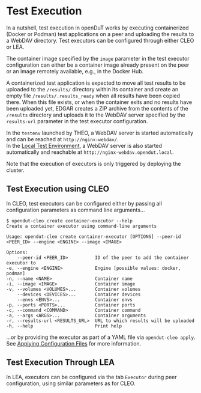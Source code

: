 # Test Execution

In a nutshell, test execution in openDuT works by executing containerized (Docker or Podman) test applications on a peer
and uploading the results to a WebDAV directory. Test executors can be configured through either CLEO or LEA.

The container image specified by the `image` parameter in the test executor configuration can either be a
container image already present on the peer or an image remotely available, e.g., in the Docker Hub.

A containerized test application is expected to move all test results to be uploaded to the `/results/` directory
within its container and create an empty file `/results/.results_ready` when all results have been copied there.
When this file exists, or when the container exits and no results have been uploaded yet,
EDGAR creates a ZIP archive from the contents of the `/results` directory and uploads it to the WebDAV server
specified by the `results-url` parameter in the test executor configuration.

In the `testenv` launched by THEO, a WebDAV server is started automatically and can be reached at `http://nginx-webdav/`.  
In the [Local Test Environment](https://github.com/eclipse-opendut/opendut/tree/development/.ci/deploy/localenv),
a WebDAV server is also started automatically and reachable at `http://nginx-webdav.opendut.local`.

Note that the execution of executors is only triggered by deploying the cluster.

## Test Execution using CLEO
In CLEO, test executors can be configured either by passing all configuration parameters as command line arguments...

    $ opendut-cleo create container-executor --help 
    Create a container executor using command-line arguments

    Usage: opendut-cleo create container-executor [OPTIONS] --peer-id <PEER_ID> --engine <ENGINE> --image <IMAGE>

    Options:
        --peer-id <PEER_ID>          ID of the peer to add the container executor to
    -e, --engine <ENGINE>            Engine [possible values: docker, podman]
    -n, --name <NAME>                Container name
    -i, --image <IMAGE>              Container image
    -v, --volumes <VOLUMES>...       Container volumes
        --devices <DEVICES>...       Container devices
        --envs <ENVS>...             Container envs
    -p, --ports <PORTS>...           Container ports
    -c, --command <COMMAND>          Container command
    -a, --args <ARGS>...             Container arguments
    -r, --results-url <RESULTS_URL>  URL to which results will be uploaded
    -h, --help                       Print help

...or by providing the executor as part of a YAML file via `opendut-cleo apply`.
See [Applying Configuration Files](https://opendut.eclipse.dev/book/user-manual/cleo/commands.html#applying-configuration-files) for more information.


## Test Execution Through LEA
In LEA, executors can be configured via the tab `Executor` during peer configuration, using similar parameters as for CLEO.
